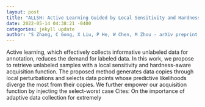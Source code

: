 ```yaml
--- 
layout: post 
title: "ALLSH: Active Learning Guided by Local Sensitivity and Hardness" 
date: 2022-05-14 04:38:21 -0400 
categories: jekyll update 
author: "S Zhang, C Gong, X Liu, P He, W Chen, M Zhou - arXiv preprint arXiv:2205.04980, 2022" 
--- 
```

Active learning, which effectively collects informative unlabeled data for annotation, reduces the demand for labeled data. In this work, we propose to retrieve unlabeled samples with a local sensitivity and hardness-aware acquisition function. The proposed method generates data copies through local perturbations and selects data points whose predictive likelihoods diverge the most from their copies. We further empower our acquisition function by injecting the select-worst case Cites: On the importance of adaptive data collection for extremely